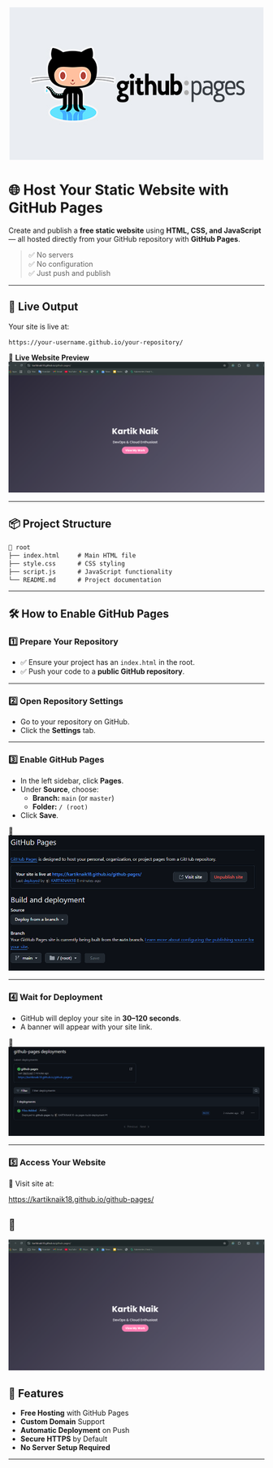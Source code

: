 
<p align="center">
  <img src="github-pages-banne.jpg" alt="GitHub Pages Banner" style="max-width: 100%; height: auto;" />
</p>


# 🌐 Host Your Static Website with GitHub Pages

Create and publish a **free static website** using **HTML, CSS, and JavaScript** — all hosted directly from your GitHub repository with **GitHub Pages**.

> ✅ No servers  
> ✅ No configuration  
> ✅ Just push and publish

----------

## 🔴 Live Output

Your site is live at:

```
https://your-username.github.io/your-repository/

```

📸 **Live Website Preview**  
![Website Screenshot](output.png)

----------

## 📦 Project Structure

```
📁 root  
├── index.html     # Main HTML file  
├── style.css      # CSS styling  
├── script.js      # JavaScript functionality  
└── README.md      # Project documentation

```

----------

## 🛠️ How to Enable GitHub Pages

### 1️⃣ Prepare Your Repository

-   ✅ Ensure your project has an `index.html` in the root.
-   ✅ Push your code to a **public GitHub repository**.

----------

### 2️⃣ Open Repository Settings

-   Go to your repository on GitHub.
-   Click the **Settings** tab.

----------

### 3️⃣ Enable GitHub Pages

-   In the left sidebar, click **Pages**.
-   Under **Source**, choose:
    -   **Branch:** `main` (or `master`)
    -   **Folder:** `/ (root)`
-   Click **Save**.

📸  
![GitHub Pages Settings](setting.png)

----------

### 4️⃣ Wait for Deployment

-   GitHub will deploy your site in **30–120 seconds**.
-   A banner will appear with your site link.

📸  
![Deployment Banner](link.png)

----------

### 5️⃣ Access Your Website

🔗 Visit site at:


 https://kartiknaik18.github.io/github-pages/



## 📸  
![Live Website](output.png)

## 🌟 Features

- **Free Hosting** with GitHub Pages  
- **Custom Domain** Support  
- **Automatic Deployment** on Push  
- **Secure HTTPS** by Default  
- **No Server Setup Required**


----------
